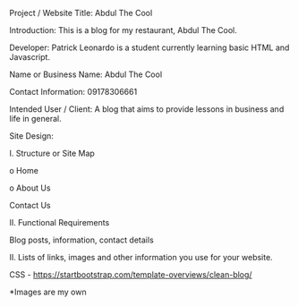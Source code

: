 Project / Website Title:
Abdul The Cool

Introduction:
This is a blog for my restaurant, Abdul The Cool.

Developer:
Patrick Leonardo is a student currently learning basic HTML and Javascript.

Name or Business Name:
Abdul The Cool

Contact Information:
09178306661

Intended User / Client:
A blog that aims to provide lessons in business and life in general.

Site Design:

I. Structure or Site Map

o Home

o About Us

Contact Us

II. Functional Requirements

Blog posts, information, contact details

II. Lists of links, images and other information you use for your website.

CSS - https://startbootstrap.com/template-overviews/clean-blog/

*Images are my own
